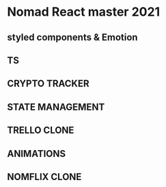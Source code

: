 # Nomad React master 2021

## styled components & Emotion

## TS

## CRYPTO TRACKER

## STATE MANAGEMENT

## TRELLO CLONE

## ANIMATIONS

## NOMFLIX CLONE
